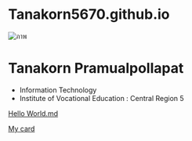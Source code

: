 # Tanakorn5670.github.io
![ภาพ](https://github.com/tanakorn5670/Tanakorn5670.github.io/assets/135503986/3ce67c9c-1487-449c-9987-4c8d33c84ed5)
# Tanakorn Pramualpollapat
+ Information Technology
+ Institute of Vocational Education : Central Region 5
  
[Hello World.md](https://github.com/tanakorn5670/hello-world2.git)

[My card](https://github.com/tanakorn5670/Tanakorn5670.github.io/blob/main/canvas.png)

